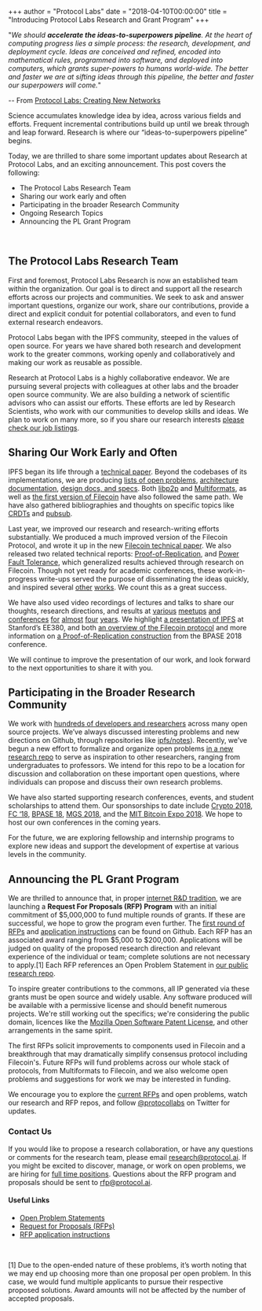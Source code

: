 +++
author = "Protocol Labs"
date = "2018-04-10T00:00:00"
title = "Introducing Protocol Labs Research and Grant Program"
+++

"_We should **accelerate the ideas-to-superpowers pipeline**.  At the heart of computing progress lies a simple process: the research, development, and deployment cycle.  Ideas are conceived and refined, encoded into mathematical rules, programmed into software, and deployed into computers, which grants super-powers to humans world-wide.  The better and faster we are at sifting ideas through this pipeline, the better and faster our superpowers will come._"

-- From [Protocol Labs: Creating New Networks](https://protocol.ai/blog/protocol-labs-creating-new-networks/)



Science accumulates knowledge idea by idea, across various fields and efforts.  Frequent incremental contributions build up until we break through and leap forward.  Research is where our “ideas-to-superpowers pipeline” begins.

Today, we are thrilled to share some important updates about Research at Protocol Labs, and an exciting announcement.  This post covers the following:

- The Protocol Labs Research Team
- Sharing our work early and often
- Participating in the broader Research Community
- Ongoing Research Topics
- Announcing the PL Grant Program 

<br />

## The Protocol Labs Research Team

First and foremost, Protocol Labs Research is now an established team within the organization.  Our goal is to direct and support all the research efforts across our projects and communities.  We seek to ask and answer important questions, organize our work, share our contributions, provide a direct and explicit conduit for potential collaborators, and even to fund external research endeavors.

Protocol Labs began with the IPFS community, steeped in the values of open source.  For years we have shared both research and development work to the greater commons, working openly and collaboratively and making our work as reusable as possible.  

Research at Protocol Labs is a highly collaborative endeavor.  We are pursuing several projects with colleagues at other labs and the broader open source community.  We are also building a network of scientific advisors who can assist our efforts.  These efforts are led by Research Scientists, who work with our communities to develop skills and ideas.  We plan to work on many more, so if you share our research interests [please check our job listings](https://jobs.lever.co/protocol?team=Research).

## Sharing Our Work Early and Often

IPFS began its life through a [technical paper](https://ipfs.io/ipfs/QmR7GSQM93Cx5eAg6a6yRzNde1FQv7uL6X1o4k7zrJa3LX/ipfs.draft3.pdf).  Beyond the codebases of its implementations, we are producing [lists of open problems](https://github.com/ipfs/notes/issues), [architecture documentation](https://github.com/ipfs/specs/tree/master/architecture), [design docs, and specs](https://github.com/ipfs/specs).  Both [libp2p](https://github.com/libp2p/specs) and [Multiformats](https://github.com/multiformats/multiformats), as well as [the first version of Filecoin](https://filecoin.io/filecoin-jul-2014.pdf) have also followed the same path.  We have also gathered bibliographies and thoughts on specific topics like [CRDTs](https://github.com/ipfs/research-CRDT) and [pubsub](https://github.com/libp2p/research-pubsub).

Last year, we improved our research and research-writing efforts substantially.  We produced a much improved version of the Filecoin Protocol, and wrote it up in the new [Filecoin technical paper](https://filecoin.io/filecoin.pdf).  We also released two related technical reports: [Proof-of-Replication](https://filecoin.io/proof-of-replication.pdf), and [Power Fault Tolerance](https://filecoin.io/power-fault-tolerance.pdf), which generalized results achieved through research on Filecoin.  Though not yet ready for academic conferences, these work-in-progress write-ups served the purpose of disseminating the ideas quickly, and inspired several [other](https://eprint.iacr.org/2018/194.pdf) [works](https://www.youtube.com/watch?v=8_9ONpyRZEI).  We count this as a great success.

We have also used video recordings of lectures and talks to share our thoughts, research directions, and results at [various](https://www.youtube.com/watch?v=h73bd9b5pPA)
[meetups](https://www.youtube.com/watch?v=jONZtXMu03w)
[and](https://www.youtube.com/watch?v=ewpIi1y_KDc)
[conferences](https://www.youtube.com/watch?v=HxueJbeMVG4)
[for](https://www.youtube.com/watch?v=2RCwZDRwk48)
[almost](https://www.youtube.com/watch?v=UBf0fxOBWy8)
[four](https://www.youtube.com/watch?v=xRuPShYelm4&feature=youtu.be&t=11260)
[years](https://www.youtube.com/watch?v=bi-4YGZXxwA).  We highlight [a presentation of IPFS](https://www.youtube.com/watch?v=HUVmypx9HGI) at Stanford’s EE380, and both [an overview of the Filecoin protocol](https://www.youtube.com/watch?v=vyRZBeMtkrA) and more information on [a Proof-of-Replication construction](https://www.youtube.com/watch?v=8_9ONpyRZEI) from the BPASE 2018 conference.

We will continue to improve the presentation of our work, and look forward to the next opportunities to share it with you.

## Participating in the Broader Research Community

We work with [hundreds of developers and researchers](https://ipfs.io/ipfs/QmVNsFGDQPa2kJHUHxQmYJddzwDZdX2twpvwFF2jaChAix/) across many open source projects.  We’ve always discussed interesting problems and new directions on Github, through repositories like [ipfs/notes](https://github.com/ipfs/notes/issues)).  Recently, we’ve begun a new effort to formalize and organize open problems [in a new research repo](https://github.com/protocol/research/issues) to serve as inspiration to other researchers, ranging from undergraduates to professors.  We intend for this repo to be a location for discussion and collaboration on these important open questions, where individuals can propose and discuss their own research problems.

We have also started supporting research conferences, events, and student scholarships to attend them.  Our sponsorships to date include [Crypto 2018](https://crypto.iacr.org/2018/), [FC ‘18](https://fc18.ifca.ai/), [BPASE 18](https://cyber.stanford.edu/bpase18), [MGS 2018](http://www.cs.nott.ac.uk/~psznhn/MGS2018/), and the [MIT Bitcoin Expo 2018](http://mitbitcoinexpo.org/).  We hope to host our own conferences in the coming years.

For the future, we are exploring fellowship and internship programs to explore new ideas and support the development of expertise at various levels in the community.

## Announcing the PL Grant Program

We are thrilled to announce that, in proper [internet R&D tradition](http://www.columbia.edu/~rh120/ch106.x08), we are launching a **Request For Proposals (RFP) Program** with an initial commitment of $5,000,000 to fund multiple rounds of grants.  If these are successful, we hope to grow the program even further.  The [first round of RFPs](https://github.com/protocol/research-RFPs) and [application instructions](https://github.com/protocol/research-RFPs/blob/master/RFP-application-instructions.md) can be found on Github.  Each RFP has an associated award ranging from $5,000 to $200,000.  Applications will be judged on quality of the proposed research direction and relevant experience of the individual or team; complete solutions are not necessary to apply.[1]  Each RFP references an Open Problem Statement in [our public research repo](https://github.com/protocol/research/issues).

To inspire greater contributions to the commons, all IP generated via these grants must be open source and widely usable.  Any software produced will be available with a permissive license and should benefit numerous projects.  We're still working out the specifics; we're considering the public domain, licences like the [Mozilla Open Software Patent License](https://www.mozilla.org/en-US/about/policy/patents/), and other arrangements in the same spirit.  

The first RFPs solicit improvements to components used in Filecoin and a breakthrough that may dramatically simplify consensus protocol including Filecoin's.  Future RFPs will fund problems across our whole stack of protocols, from Multiformats to Filecoin, and we also welcome open problems and suggestions for work we may be interested in funding.

We encourage you to explore the [current RFPs](https://github.com/protocol/research-RFPs) and open problems, watch our research and RFP repos, and follow [@protocollabs](https://twitter.com/protocollabs) on Twitter for updates.

### Contact Us

If you would like to propose a research collaboration, or have any questions or comments for the research team, please email [research@protocol.ai](mailto:research@protocol.ai).  If you might be excited to discover, manage, or work on open problems, we are hiring for [full time positions](https://jobs.lever.co/protocol?team=Research).  Questions about the RFP program and proposals should be sent to [rfp@protocol.ai](mailto:rfp@protocol.ai).

#### Useful Links
 
 - [Open Problem Statements](https://github.com/protocol/research/issues)
 - [Request for Proposals (RFPs)](https://github.com/protocol/research-RFPs)
 - [RFP application instructions](https://github.com/protocol/research-RFPs/blob/master/RFP-application-instructions.md)


<br />

[1] Due to the open-ended nature of these problems, it’s worth noting that we may end up choosing more than one proposal per open problem.  In this case, we would fund multiple applicants to pursue their respective proposed solutions.  Award amounts will not be affected by the number of accepted proposals.


